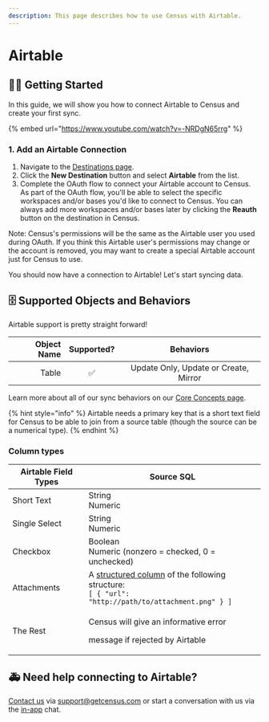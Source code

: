 ```yaml
---
description: This page describes how to use Census with Airtable.
---
```


# Airtable

## 🏃‍♀️ Getting Started

In this guide, we will show you how to connect Airtable to Census and create your first sync.

{% embed url="https://www.youtube.com/watch?v=-NRDgN65rrg" %}

### 1. Add an Airtable Connection

1. Navigate to the [Destinations page](https://app.getcensus.com/destinations).
2. Click the **New Destination** button and select **Airtable** from the list.
3. Complete the OAuth flow to connect your Airtable account to Census. As part of the OAuth flow, you'll be able to select the specific workspaces and/or bases you'd like to connect to Census. You can always add more workspaces and/or bases later by clicking the **Reauth** button on the destination in Census.

Note: Census's permissions will be the same as the Airtable user you used during OAuth. If you think this Airtable user's permissions may change or the account is removed, you may want to create a special Airtable account just for Census to use.

You should now have a connection to Airtable! Let's start syncing data.

## 🗄 Supported Objects and Behaviors

Airtable support is pretty straight forward!

| **Object Name** | **Supported?** | **Behaviors**  |
| --------------: | :------------: | :------------: |
|           Table |        ✅       | Update Only, Update or Create, Mirror |

Learn more about all of our sync behaviors on our [Core Concepts page](../basics/core-concept/#the-different-sync-behaviors).

{% hint style="info" %}
Airtable needs a primary key that is a short text field for Census to be able to join from a source table (though the source can be a numerical type).
{% endhint %}

### Column types

| **Airtable Field Types** | **Source SQL**  |
| ------------------------ | --------------- |
| Short Text               | String <br /> Numeric |
| Single Select            | String <br /> Numeric |
| Checkbox                 | Boolean <br /> Numeric (nonzero = checked, 0 = unchecked) |
| Attachments              | A [structured column](../basics/data-models-and-entities/defining-source-data/structured-data.md) of the following structure:<br/> ```[ { "url": "http://path/to/attachment.png" } ]``` |
| The Rest                 | <p>Census will give an informative error</p><p>message if rejected by Airtable</p>

## 🚑 Need help connecting to Airtable?

[Contact us](mailto:support@getcensus.com) via support@getcensus.com or start a conversation with us via the [in-app](https://app.getcensus.com) chat.
